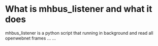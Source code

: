 What is mhbus_listener and what it does
==============
mhbus_listener is a python script that running in background and read all openwebnet frames ... ...
